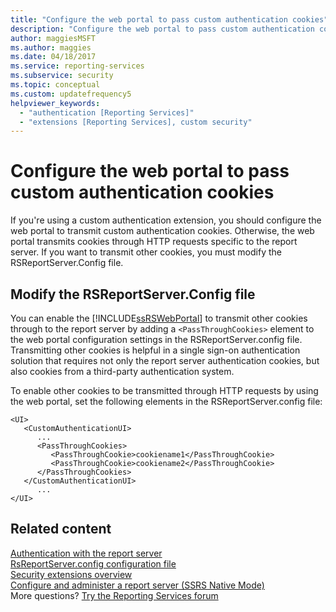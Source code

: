 ```yaml
---
title: "Configure the web portal to pass custom authentication cookies"
description: "Configure the web portal to pass custom authentication cookies"
author: maggiesMSFT
ms.author: maggies
ms.date: 04/18/2017
ms.service: reporting-services
ms.subservice: security
ms.topic: conceptual
ms.custom: updatefrequency5
helpviewer_keywords:
  - "authentication [Reporting Services]"
  - "extensions [Reporting Services], custom security"
---
```

# Configure the web portal to pass custom authentication cookies

If you're using a custom authentication extension, you should configure the web portal to transmit custom authentication cookies. Otherwise, the web portal transmits cookies through HTTP requests specific to the report server. If you want to transmit other cookies, you must modify the RSReportServer.Config file.

## Modify the RSReportServer.Config file

You can enable the [!INCLUDE[ssRSWebPortal](../../includes/ssrswebportal.md)] to transmit other cookies through to the report server by adding a `<PassThroughCookies>` element to the web portal configuration settings in the RSReportServer.config file. Transmitting other cookies is helpful in a single sign-on authentication solution that requires not only the report server authentication cookies, but also cookies from a third-party authentication system.

To enable other cookies to be transmitted through HTTP requests by using the web portal, set the following elements in the RSReportServer.config file:
  
```  
<UI>  
   <CustomAuthenticationUI>  
      ...  
      <PassThroughCookies>  
         <PassThroughCookie>cookiename1</PassThroughCookie>  
         <PassThroughCookie>cookiename2</PassThroughCookie>  
      </PassThroughCookies>  
   </CustomAuthenticationUI>  
      ...  
</UI>  
```  
  
## Related content

[Authentication with the report server](../../reporting-services/security/authentication-with-the-report-server.md)   
[RsReportServer.config configuration file](../../reporting-services/report-server/rsreportserver-config-configuration-file.md)   
[Security extensions overview](../../reporting-services/extensions/security-extension/security-extensions-overview.md)   
[Configure and administer a report server &#40;SSRS Native Mode&#41;](../../reporting-services/report-server/configure-and-administer-a-report-server-ssrs-native-mode.md)  
More questions? [Try the Reporting Services forum](/answers/search.html?c=&f=&includeChildren=&q=ssrs+OR+reporting+services&redirect=search%2fsearch&sort=relevance&type=question+OR+idea+OR+kbentry+OR+answer+OR+topic+OR+user)
